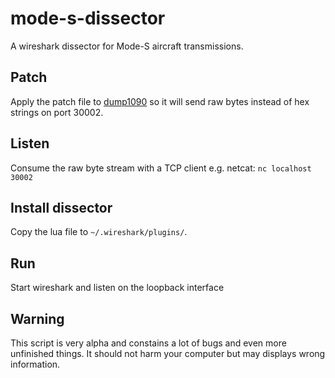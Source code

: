 # mode-s-dissector
A wireshark dissector for Mode-S aircraft transmissions.

## Patch

Apply the patch file to [dump1090](https://github.com/MalcolmRobb/dump1090.git) so it will send raw bytes instead of hex strings on port 30002.

## Listen

Consume the raw byte stream with a TCP client e.g. netcat: `nc localhost 30002`

## Install dissector

Copy the lua file to `~/.wireshark/plugins/`.

## Run

Start wireshark and listen on the loopback interface

## Warning

This script is very alpha and constains a lot of bugs and even more unfinished things. It should not harm your computer but may displays wrong information.